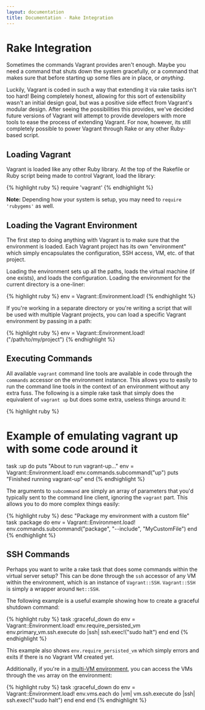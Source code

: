 ```yaml
---
layout: documentation
title: Documentation - Rake Integration
---
```

# Rake Integration

Sometimes the commands Vagrant provides aren't enough. Maybe you need
a command that shuts down the system gracefully, or a command that makes
sure that before starting up some files are in place, or _anything_.

Luckily, Vagrant is coded in such a way that extending it via rake
tasks isn't too hard! Being completely honest, allowing for this sort of
extensibility wasn't an initial design goal, but was a positive side
effect from Vagrant's modular design. After seeing the possibilities
this provides, we've decided future versions of Vagrant will attempt to
provide developers with more tools to ease the process of extending
Vagrant. For now, however, its still completely possible to power Vagrant
through Rake or any other Ruby-based script.

## Loading Vagrant

Vagrant is loaded like any other Ruby library. At the top of the Rakefile
or Ruby script being made to control Vagrant, load the library:

{% highlight ruby %}
require 'vagrant'
{% endhighlight %}

**Note:** Depending how your system is setup, you may need to `require 'rubygems'`
as well.

## Loading the Vagrant Environment

The first step to doing anything with Vagrant is to make sure that the
environment is loaded. Each Vagrant project has its own "environment"
which simply encapsulates the configuration, SSH access, VM, etc.
of that project.

Loading the environment sets up all the paths, loads the virtual
machine (if one exists), and loads the configuration. Loading the
environment for the current directory is a one-liner:

{% highlight ruby %}
env = Vagrant::Environment.load!
{% endhighlight %}

If you're working in a separate directory or you're writing a script that
will be used with multiple Vagrant projects, you can load a specific
Vagrant environment by passing in a path:

{% highlight ruby %}
env = Vagrant::Environment.load!("/path/to/my/project")
{% endhighlight %}

## Executing Commands

All available `vagrant` command line tools are available in code through
the `commands` accessor on the environment instance. This allows you to
easily to run the command line tools in the context of an environment
without any extra fuss. The following is a simple rake task that simply
does the equivalent of `vagrant up` but does some extra, useless things
around it:

{% highlight ruby %}
# Example of emulating vagrant up with some code around it
task :up do
  puts "About to run vagrant-up..."
  env = Vagrant::Environment.load!
  env.commands.subcommand("up")
  puts "Finished running vagrant-up"
end
{% endhighlight %}

The arguments to `subcommand` are simply an array of parameters
that you'd typically sent to the command line client, ignoring the `vagrant`
part. This allows you to do more complex things easily:

{% highlight ruby %}
desc "Package my environment with a custom file"
task :package do
  env = Vagrant::Environment.load!
  env.commands.subcommand("package", "--include", "MyCustomFile")
end
{% endhighlight %}

## SSH Commands

Perhaps you want to write a rake task that does some commands within the
virtual server setup? This can be done through the `ssh` accessor of any
VM within the environment, which is an instance of `Vagrant::SSH`. `Vagrant::SSH`
is simply a wrapper around `Net::SSH`.

The following example is a useful example showing how to create a graceful
shutdown command:

{% highlight ruby %}
task :graceful_down do
  env = Vagrant::Environment.load!
  env.require_persisted_vm
  env.primary_vm.ssh.execute do |ssh|
    ssh.exec!("sudo halt")
  end
end
{% endhighlight %}

This example also shows `env.require_persisted_vm` which simply errors and
exits if there is no Vagrant VM created yet.

Additionally, if you're in a [multi-VM environment](/docs/multivm.html), you can
access the VMs through the `vms` array on the environment:

{% highlight ruby %}
task :graceful_down do
  env = Vagrant::Environment.load!
  env.vms.each do |vm|
    vm.ssh.execute do |ssh|
      ssh.exec!("sudo halt")
    end
  end
end
{% endhighlight %}
